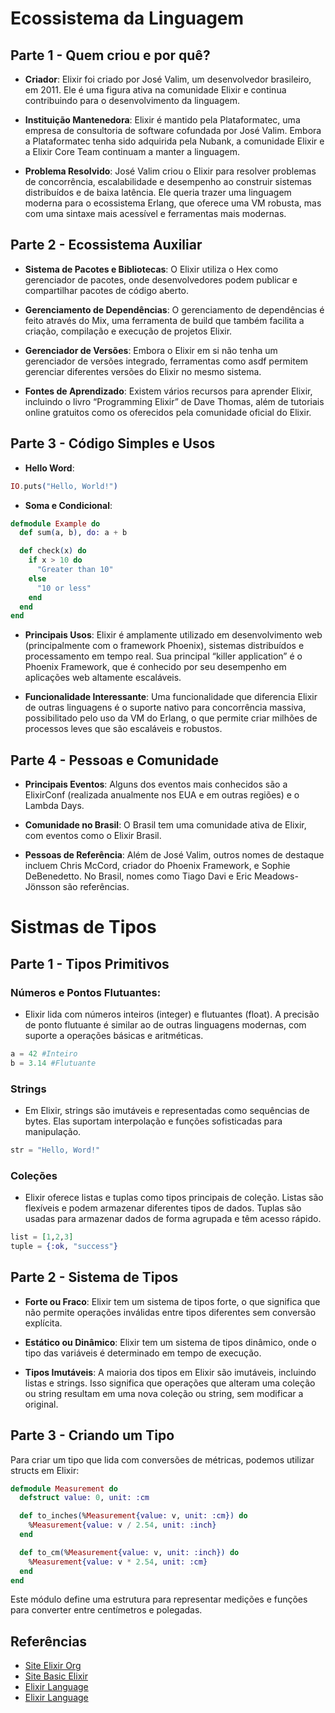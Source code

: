 # Ecossistema da Linguagem

## Parte 1 - Quem criou e por quê?

- **Criador**: Elixir foi criado por José Valim, um desenvolvedor brasileiro, em 2011. Ele é uma figura ativa na comunidade Elixir e continua contribuindo para o desenvolvimento da linguagem.

- **Instituição Mantenedora**: Elixir é mantido pela Plataformatec, uma empresa de consultoria de software cofundada por José Valim. Embora a Plataformatec tenha sido adquirida pela Nubank, a comunidade Elixir e a Elixir Core Team continuam a manter a linguagem.

- **Problema Resolvido**: José Valim criou o Elixir para resolver problemas de concorrência, escalabilidade e desempenho ao construir sistemas distribuídos e de baixa latência. Ele queria trazer uma linguagem moderna para o ecossistema Erlang, que oferece uma VM robusta, mas com uma sintaxe mais acessível e ferramentas mais modernas.

## Parte 2 - Ecossistema Auxiliar

- **Sistema de Pacotes e Bibliotecas**: O Elixir utiliza o Hex como gerenciador de pacotes, onde desenvolvedores podem publicar e compartilhar pacotes de código aberto.

- **Gerenciamento de Dependências**: O gerenciamento de dependências é feito através do Mix, uma ferramenta de build que também facilita a criação, compilação e execução de projetos Elixir.

- **Gerenciador de Versões**: Embora o Elixir em si não tenha um gerenciador de versões integrado, ferramentas como asdf permitem gerenciar diferentes versões do Elixir no mesmo sistema.

- **Fontes de Aprendizado**: Existem vários recursos para aprender Elixir, incluindo o livro “Programming Elixir” de Dave Thomas, além de tutoriais online gratuitos como os oferecidos pela comunidade oficial do Elixir.

## Parte 3 - Código Simples e Usos

- **Hello Word**: 

```elixir
IO.puts("Hello, World!")
```

- **Soma e Condicional**:

```elixir
defmodule Example do
  def sum(a, b), do: a + b

  def check(x) do
    if x > 10 do
      "Greater than 10"
    else
      "10 or less"
    end
  end
end
```

- **Principais Usos**: Elixir é amplamente utilizado em desenvolvimento web (principalmente com o framework Phoenix), sistemas distribuídos e processamento em tempo real. Sua principal “killer application” é o Phoenix Framework, que é conhecido por seu desempenho em aplicações web altamente escaláveis.

- **Funcionalidade Interessante**: Uma funcionalidade que diferencia Elixir de outras linguagens é o suporte nativo para concorrência massiva, possibilitado pelo uso da VM do Erlang, o que permite criar milhões de processos leves que são escaláveis e robustos.

## Parte 4 - Pessoas e Comunidade

- **Principais Eventos**: Alguns dos eventos mais conhecidos são a ElixirConf (realizada anualmente nos EUA e em outras regiões) e o Lambda Days.

- **Comunidade no Brasil**: O Brasil tem uma comunidade ativa de Elixir, com eventos como o Elixir Brasil.

- **Pessoas de Referência**: Além de José Valim, outros nomes de destaque incluem Chris McCord, criador do Phoenix Framework, e Sophie DeBenedetto. No Brasil, nomes como Tiago Davi e Eric Meadows-Jönsson são referências.

# Sistmas de Tipos

## Parte 1 - Tipos Primitivos

### Números e Pontos Flutuantes:

- Elixir lida com números inteiros (integer) e flutuantes (float). A precisão de ponto flutuante é similar ao de outras linguagens modernas, com suporte a operações básicas e aritméticas.

```elixir
a = 42 #Inteiro
b = 3.14 #Flutuante
```

### Strings
- Em Elixir, strings são imutáveis e representadas como sequências de bytes. Elas suportam interpolação e funções sofisticadas para manipulação.

```elixir
str = "Hello, Word!"
```

### Coleções

- Elixir oferece listas e tuplas como tipos principais de coleção. Listas são flexíveis e podem armazenar diferentes tipos de dados. Tuplas são usadas para armazenar dados de forma agrupada e têm acesso rápido.

```elixir
list = [1,2,3]
tuple = {:ok, "success"}
```

## Parte 2 - Sistema de Tipos

- **Forte ou Fraco**: Elixir tem um sistema de tipos forte, o que significa que não permite operações inválidas entre tipos diferentes sem conversão explícita.

- **Estático ou Dinâmico**: Elixir tem um sistema de tipos dinâmico, onde o tipo das variáveis é determinado em tempo de execução.

- **Tipos Imutáveis**: A maioria dos tipos em Elixir são imutáveis, incluindo listas e strings. Isso significa que operações que alteram uma coleção ou string resultam em uma nova coleção ou string, sem modificar a original.

## Parte 3 - Criando um Tipo

Para criar um tipo que lida com conversões de métricas, podemos utilizar structs em Elixir:

```elixir
defmodule Measurement do
  defstruct value: 0, unit: :cm

  def to_inches(%Measurement{value: v, unit: :cm}) do
    %Measurement{value: v / 2.54, unit: :inch}
  end

  def to_cm(%Measurement{value: v, unit: :inch}) do
    %Measurement{value: v * 2.54, unit: :cm}
  end
end
```

Este módulo define uma estrutura para representar medições e funções para converter entre centímetros e polegadas.

## Referências 

- [Site Elixir Org](https://elixir-lang.org/)
- [Site Basic Elixir](https://elixirschool.com/pt/lessons/basics/basics/#)
- [Elixir Language](https://pt.wikipedia.org/wiki/Elixir_(linguagem_de_programa%C3%A7%C3%A3o))
- [Elixir Language](https://blog.rocketseat.com.br/elixir-por-tras-da-linguagem-de-programacao-brasileira/)